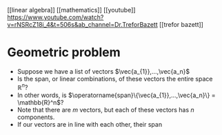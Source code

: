 [[linear algebra]]
[[mathematics]]
[[youtube]] https://www.youtube.com/watch?v=rNSRcZ18i_4&t=506s&ab_channel=Dr.TreforBazett
[[trefor bazett]]

# Geometric problem
- Suppose we have a list of vectors $\vec{a_{1}},...,\vec{a_n}$
- Is the span, or linear combinations, of these vectors the entire space $\mathbb{R}^n$?
- In other words, is $\operatorname{span}\{\vec{a_{1}},...,\vec{a_n}\} = \mathbb{R}^n$?
- Note that there are $m$ vectors, but each of these vectors has $n$ components.
- If our vectors are in line with each other, their span 